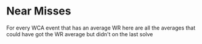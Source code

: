 # Near Misses

For every WCA event that has an average WR here are all the averages that could have got the WR average but didn't on the last solve
